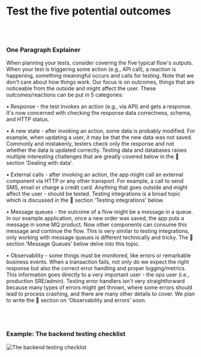 # Test the five potential outcomes

<br/><br/>

### One Paragraph Explainer

When planning your tests, consider covering the five typical flow's outputs. When your test is triggering some action (e.g., API call), a reaction is happening, something meaningful occurs and calls for testing. Note that we don't care about how things work. Our focus is on outcomes, things that are noticeable from the outside and might affect the user. These outcomes/reactions can be put in 5 categories:

• Response - the test invokes an action (e.g., via API) and gets a response. It's now concerned with checking the response data correctness, schema, and HTTP status.

• A new state - after invoking an action, some data is probably modified. For example, when updating a user, it may be that the new data was not saved. Commonly and mistakenly, testers check only the response and not whether the data is updated correctly. Testing data and databases raises multiple interesting challenges that are greatly covered below in the 📗 section 'Dealing with data'.

• External calls - after invoking an action, the app might call an external component via HTTP or any other transport. For example, a call to send SMS, email or charge a credit card. Anything that goes outside and might affect the user - should be tested. Testing integrations is a broad topic which is discussed in the 📗 section 'Testing integrations' below.

• Message queues - the outcome of a flow might be a message in a queue. In our example application, once a new order was saved, the app puts a message in some MQ product. Now other components can consume this message and continue the flow. This is very similar to testing integrations, only working with message queues is different technically and tricky. The 📗 section 'Message Queues' below delve into this topic.

• Observability - some things must be monitored, like errors or remarkable business events. When a transaction fails, not only do we expect the right response but also the correct error handling and proper logging/metrics. This information goes directly to a very important user - the ops user (i.e., production SRE/admin). Testing error handlers isn't very straightforward because many types of errors might get thrown, where some errors should lead to process crashing, and there are many other details to cover. We plan to write the 📗 section on 'Observability and errors' soon.

<br/><br/>

### Example: The backend testing checklist

![The backend testing checklist](<../../assets/images/The backend testing checklist.png> "The backend testing checklist")
